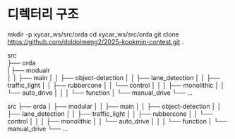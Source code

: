 디렉터리 구조
=
mkdir -p xycar_ws/src/orda
cd xycar_ws/src/orda
git clone https://github.com/doldolmeng2/2025-kookmin-contest.git .


  
src  
├── orda  
|    ├── modualr  
│    │    ├── main
│    │    ├── object-detection
│    │    ├── lane_detection
│    │    ├── traffic_light
│    │    ├── rubbercone
│    │    └── control
│    │
│    ├── monolithic
│    │    └── auto_drive
│    │
│    └── function
│         └── manual_drive
└── ...


src
├── orda
│ ├── modular
│ │ ├── main
│ │ ├── object-detection
│ │ ├── lane_detection
│ │ ├── traffic_light
│ │ ├── rubbercone
│ │ └── control
│ │
│ ├── monolithic
│ │ └── auto_drive
│ │
│ └── function
│ └── manual_drive
└── ...
